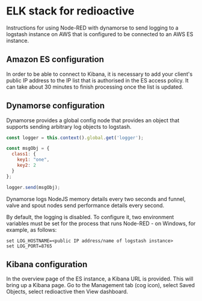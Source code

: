# ELK stack for redioactive

Instructions for using Node-RED with dynamorse to send logging to a logstash instance on AWS that is configured to be connected to an AWS ES instance.

## Amazon ES configuration
In order to be able to connect to Kibana, it is necessary to add your client's public IP address to the IP list that is authorised in the ES access policy. It can take about 30 minutes to finish processing once the list is updated.

## Dynamorse configuration
Dynamorse provides a global config node that provides an object that supports sending arbitrary log objects to logstash.
```Javascript
const logger = this.context().global.get('logger');

const msgObj = {
  class1: {
    key1: "one",
    key2: 2
  }
};

logger.send(msgObj);
```
Dynamorse logs NodeJS memory details every two seconds and funnel, valve and spout nodes send performance details every second. 

By default, the logging is disabled. To configure it, two environment variables must be set for the process that runs Node-RED - on Windows, for example, as follows:

```
set LOG_HOSTNAME=<public IP address/name of logstash instance>
set LOG_PORT=8765
```

## Kibana configuration
In the overview page of the ES instance, a Kibana URL is provided. This will bring up a Kibana page. Go to the Management tab (cog icon), select Saved Objects, select redioactive then View dashboard.